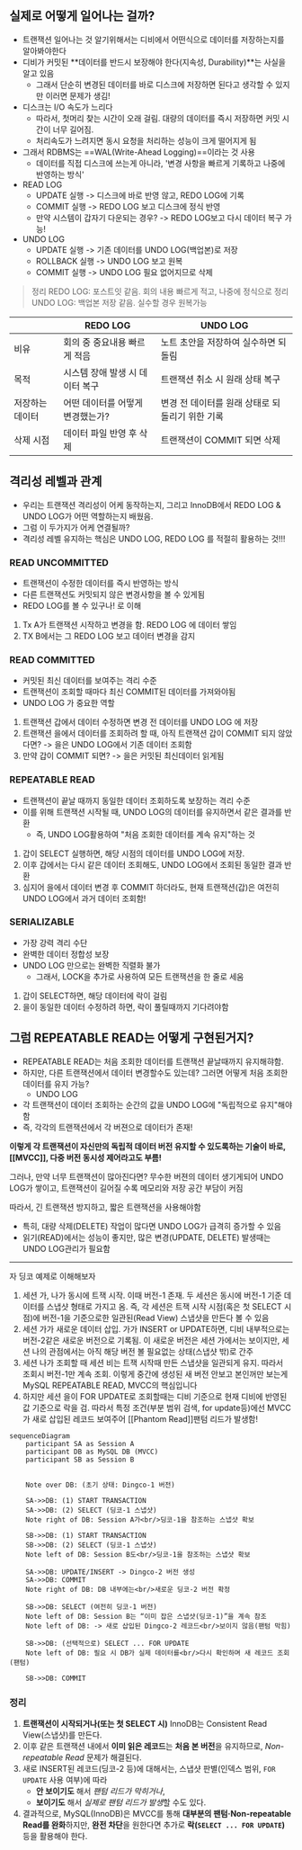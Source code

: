 ## 실제로 어떻게 일어나는 걸까?
- 트랜잭션 일어나는 것 알기위해서는 디비에서 어떤식으로 데이터를 저장하는지를 알아봐야한다
- 디비가 커밋된 **데이터를 반드시 보장해야 한다(지속성, Durability)**는 사실을 알고 있음
	- 그래서 단순히 변경된 데이터를 바로 디스크에 저장하면 된다고 생각할 수 있지만 이러면 문제가 생김!
- 디스크는 I/O 속도가 느리다
	- 따라서, 첫머리 찾는 시간이 오래 걸림. 대량의 데이터를 즉시 저장하면 커밋 시간이 너무 길어짐. 
	- 처리속도가 느려지면 동시 요청을 처리하는 성능이 크게 떨어지게 됨
- 그래서 RDBMS는 ==WAL(Write-Ahead Logging)==이라는 것 사용
	- 데이터를 직접 디스크에 쓰는게 아니라, '변경 사항을 빠르게 기록하고 나중에 반영하는 방식'
- READ LOG
	- UPDATE 실행 -> 디스크에 바로 반영 않고, REDO LOG에 기록
	- COMMIT 실행 -> REDO LOG 보고 디스크에 정식 반영
	- 만약 시스템이 갑자기 다운되는 경우? -> REDO LOG보고 다시 데이터 복구 가능!
- UNDO LOG
	- UPDATE 실행 -> 기존 데이터를 UNDO LOG(백업본)로 저장
	- ROLLBACK 실행 -> UNDO LOG 보고 원복
	- COMMIT 실행 -> UNDO LOG 필요 없어지므로 삭제
> 정리
> REDO LOG: 포스트잇 같음. 회의 내용 빠르게 적고, 나중에 정식으로 정리
> UNDO LOG: 백업본 저장 같음. 실수할 경우 원복가능


|          | REDO LOG           | UNDO LOG                    |
| -------- | ------------------ | --------------------------- |
| 비유       | 회의 중 중요내용 빠르게 적음   | 노트 초안을 저장하여 실수하면 되돌림        |
| 목적       | 시스템 장애 발생 시 데이터 복구 | 트랜잭션 취소 시 원래 상태 복구          |
| 저장하는 데이터 | 어떤 데이터를 어떻게 변경했는가? | 변경 전 데이터를 원래 상태로 되돌리기 위한 기록 |
| 삭제 시점    | 데이터 파일 반영 후 삭제     | 트랜잭션이 COMMIT 되면 삭제          |
## 격리성 레벨과 관계
- 우리는 트랜잭션 격리성이 어케 동작하는지, 그리고 InnoDB에서 REDO LOG & UNDO LOG가 어떤 역할하는지 배웠음.
- 그럼 이 두가지가 어케 연결될까?
- 격리성 레벨 유지하는 핵심은 UNDO LOG, REDO LOG 를 적절히 활용하는 것!!!
### READ UNCOMMITTED
- 트랜잭션이 수정한 데이터를 즉시 반영하는 방식
- 다른 트랜잭션도 커밋되지 않은 변경사항을 볼 수 있게됨
- REDO LOG를 볼 수 있구나! 로 이해
1. Tx A가 트랜잭션 시작하고 변경을 함. REDO LOG 에 데이터 쌓임
2. TX B에서는 그 REDO LOG 보고 데이터 변경을 감지

###  READ COMMITTED
- 커밋된 최신 데이터를 보여주는 격리 수준
- 트랜잭션이 조회할 때마다 최신 COMMIT된 데이터를 가져와야됨
- UNDO LOG 가 중요한 역할
1. 트랜잭션 갑에서 데이터 수정하면 변경 전 데이터를 UNDO LOG 에 저장
2. 트랜잭션 을에서 데이터를 조회하려 할 때, 아직 트랜잭션 갑이 COMMIT 되지 않았다면? -> 을은 UNDO LOG에서 기존 데이터 조회함
3. 만약 갑이 COMMIT 되면? -> 을은 커밋된 최신데이터 읽게됨
### REPEATABLE READ
- 트랜잭션이 끝날 때까지 동일한 데이터 조회하도록 보장하는 격리 수준
- 이를 위해 트랜잭션 시작될 때, UNDO LOG의 데이터를 유지하면서 같은 결과를 반환
	- 즉, UNDO LOG활용하여 "처음 조회한 데이터를 계속 유지"하는 것
1. 갑이 SELECT 실행하면, 해당 시점의 데이터를 UNDO LOG에 저장.
2. 이후 갑에서는 다시 같은 데이터 조회해도, UNDO LOG에서 조회된 동일한 결과 반환
3. 심지어 을에서 데이터 변경 후 COMMIT 하더라도, 현재 트랜잭션(갑)은 여전히 UNDO LOG에서 과거 데이터 조회함!
### SERIALIZABLE
- 가장 강력 격리 수단
- 완벽한 데이터 정합성 보장
- UNDO LOG 만으로는 완벽한 직렬화 불가
	- 그래서, LOCK을 추가로 사용하여 모든 트랜잭션을 한 줄로 세움
1. 갑이 SELECT하면, 해당 데이터에 락이 걸림
2. 을이 동일한 데이터 수정하려 하면, 락이 풀릴때까지 기다려야함
## 그럼 REPEATABLE READ는 어떻게 구현된거지?
- REPEATABLE READ는 처음 조회한 데이터를 트랜잭션 끝날때까지 유지해햐함.
- 하지만, 다른 트랜잭션에서 데이터 변경할수도 있는데? 그러면 어떻게 처음 조회한 데이터를 유지 가능?
	- UNDO LOG
- 각 트랜잭션이 데이터 조회하는 순간의 값을 UNDO LOG에 "독립적으로 유지"해야함
- 즉, 각각의 트랜잭션에서 각 버젼으로 데이터가 존재!

**이렇게 각 트랜잭션이 자신만의 독립적 데이터 버전 유지할 수 있도록하는 기술이 바로, [[MVCC]], 다중 버전 동시성 제어라고도 부름!**

그러나, 만약 너무 트랜잭션이 많아진다면? 무수한 버젼의 데이터 생기게되어 UNDO LOG가 쌓이고, 트랜잭션이 길어질 수록 메모리와 저장 공간 부담이 커짐

따라서, 긴 트랜잭션 방지하고, 짧은 트랜잭션을 사용해야함

- 특히, 대량 삭제(DELETE) 작업이 많다면 UNDO LOG가 급격히 증가할 수 있음
- 읽기(READ)에서는 성능이 좋지만, 많은 변경(UPDATE, DELETE) 발생때는 UNDO LOG관리가 필요함

---
자 딩코 예제로 이해해보자
1. 세션 가, 나가 동시에 트잭 시작. 이때 버전-1 존재. 두 세션은 동시에 버전-1 기준 데이터를 스냅샷 형태로 가지고 옴. 즉, 각 세션은 트잭 시작 시점(혹은 첫 SELECT 시점)에 버전-1을 기준으로한 일관된(Read View) 스냅샷을 만든다 볼 수 있음
2. 세션 가가 새로운 데이터 삽입. 가가 INSERT or UPDATE하면, 디비 내부적으로는 버전-2같은 새로운 버전으로 기록됨. 이 새로운 버전은 세션 가에서는 보이지만, 세션 나의 관점에서는 아직 해당 버전 볼 필요없는 상태(스냅샷 밖)로 간주
3. 세션 나가 조회할 때 세션 비는 트잭 시작때 만든 스냅샷을 일관되게 유지. 따라서 조회시 버전-1만 계속 조회. 이렇게 중간에 생성된 새 버전 안보고 본인꺼만 보는게 MySQL REPEATABLE READ, MVCC의 핵심입니다
4. 하지만 세션 을이 FOR UPDATE로 조회할때는 디비 기준으로 현재 디비에 반영된 값 기준으로 락을 검. 따라서 특정 조건(부분 범위 검색, for update등)에선 MVCC가 새로 삽입된 레코드 보여주어 [[Phantom Read]]팬텀 리드가 발생함!
```mermaid
sequenceDiagram
    participant SA as Session A
    participant DB as MySQL DB (MVCC)
    participant SB as Session B


    Note over DB: (초기 상태: Dingco-1 버전)

    SA->>DB: (1) START TRANSACTION
    SA->>DB: (2) SELECT (딩코-1 스냅샷)
    Note right of DB: Session A가<br/>딩코-1을 참조하는 스냅샷 확보

    SB->>DB: (1) START TRANSACTION
    SB->>DB: (2) SELECT (딩코-1 스냅샷)
    Note left of DB: Session B도<br/>딩코-1을 참조하는 스냅샷 확보

    SA->>DB: UPDATE/INSERT -> Dingco-2 버전 생성
    SA->>DB: COMMIT
    Note right of DB: DB 내부에는<br/>새로운 딩코-2 버전 확정

    SB->>DB: SELECT (여전히 딩코-1 버전)
    Note left of DB: Session B는 “이미 잡은 스냅샷(딩코-1)”을 계속 참조
    Note left of DB: -> 새로 삽입된 Dingco-2 레코드<br/>보이지 않음(팬텀 막힘)

    SB->>DB: (선택적으로) SELECT ... FOR UPDATE
    Note left of DB: 필요 시 DB가 실제 데이터를<br/>다시 확인하며 새 레코드 조회 (팬텀)

    SB->>DB: COMMIT

```

### 정리
1. **트랜잭션이 시작되거나(또는 첫 SELECT 시)** InnoDB는 Consistent Read View(스냅샷)를 만든다.
2. 이후 같은 트랜잭션 내에서 **이미 읽은 레코드**는 **처음 본 버전**을 유지하므로, *Non-repeatable Read* 문제가 해결된다.
3. 새로 INSERT된 레코드(딩코-2 등)에 대해서는, 스냅샷 판별(인덱스 범위, `FOR UPDATE` 사용 여부)에 따라
    - **안 보이기도** 해서 *팬텀 리드가 막히거나*,
    - **보이기도** 해서 *실제로 팬텀 리드가 발생*할 수도 있다.
4. 결과적으로, MySQL(InnoDB)은 MVCC를 통해 **대부분의 팬텀·Non-repeatable Read를 완화**하지만, **완전 차단**을 원한다면 추가로 **락(`SELECT ... FOR UPDATE`)** 등을 활용해야 한다.